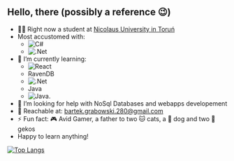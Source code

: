 ## Hello, there (possibly a reference :wink:)

- :man_student: Right now a student at [Nicolaus University in Toruń](https://www.fizyka.umk.pl/)
- Most accustomed with: 
  -  ![C#](https://img.shields.io/badge/c%23%20-%23239120.svg?&style=for-the-badge&logo=c-sharp&logoColor=white)
  -  ![.Net](https://img.shields.io/badge/.NET-5C2D91?style=for-the-badge&logo=.net&logoColor=white)
- 🌱 I’m currently learning:
  -  ![React](https://img.shields.io/badge/React-20232A?style=for-the-badge&logo=react&logoColor=61DAFB)
  -  RavenDB
  -  ![.Net](https://img.shields.io/badge/.NET-5C2D91?style=for-the-badge&logo=.net&logoColor=white)
  -  Java
  -  ![Java](https://img.shields.io/badge/Java-ED8B00?style=for-the-badge&logo=openjdk&logoColor=white).
- 🤔 I’m looking for help with NoSql Databases and webapps developement
- :speech_balloon: Reachable at: bartek.grabowski.280@gmail.com
- ⚡ Fun fact: :video_game: Avid Gamer, a father to two :cat: cats, a :dog: dog and two :crocodile: gekos
- Happy to learn anything!

[![Top Langs](https://github-readme-stats.vercel.app/api/top-langs/?username=stanczyk280)](https://github.com/stanczyk280/github-readme-stats)



